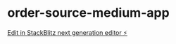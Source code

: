 # order-source-medium-app

[Edit in StackBlitz next generation editor ⚡️](https://stackblitz.com/~/github.com/EadmondDantes/order-source-medium-app)